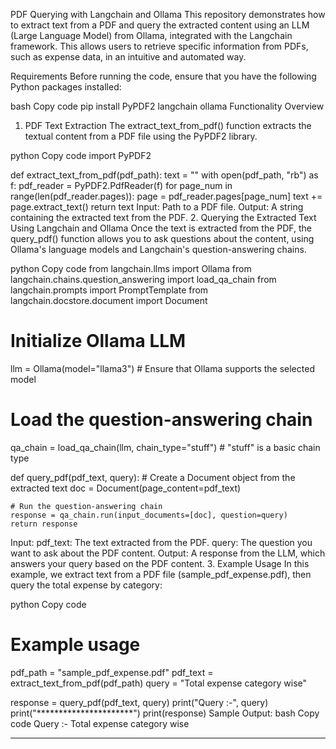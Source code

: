 PDF Querying with Langchain and Ollama
This repository demonstrates how to extract text from a PDF and query the extracted content using an LLM (Large Language Model) from Ollama, integrated with the Langchain framework. This allows users to retrieve specific information from PDFs, such as expense data, in an intuitive and automated way.

Requirements
Before running the code, ensure that you have the following Python packages installed:

bash
Copy code
pip install PyPDF2 langchain ollama
Functionality Overview
1. PDF Text Extraction
The extract_text_from_pdf() function extracts the textual content from a PDF file using the PyPDF2 library.

python
Copy code
import PyPDF2

def extract_text_from_pdf(pdf_path):
    text = ""
    with open(pdf_path, "rb") as f:
        pdf_reader = PyPDF2.PdfReader(f)
        for page_num in range(len(pdf_reader.pages)):
            page = pdf_reader.pages[page_num]
            text += page.extract_text()
    return text
Input: Path to a PDF file.
Output: A string containing the extracted text from the PDF.
2. Querying the Extracted Text Using Langchain and Ollama
Once the text is extracted from the PDF, the query_pdf() function allows you to ask questions about the content, using Ollama's language models and Langchain's question-answering chains.

python
Copy code
from langchain.llms import Ollama
from langchain.chains.question_answering import load_qa_chain
from langchain.prompts import PromptTemplate
from langchain.docstore.document import Document

# Initialize Ollama LLM
llm = Ollama(model="llama3")  # Ensure that Ollama supports the selected model

# Load the question-answering chain
qa_chain = load_qa_chain(llm, chain_type="stuff")  # "stuff" is a basic chain type

def query_pdf(pdf_text, query):
    # Create a Document object from the extracted text
    doc = Document(page_content=pdf_text)
    
    # Run the question-answering chain
    response = qa_chain.run(input_documents=[doc], question=query)
    return response
Input:
pdf_text: The text extracted from the PDF.
query: The question you want to ask about the PDF content.
Output: A response from the LLM, which answers your query based on the PDF content.
3. Example Usage
In this example, we extract text from a PDF file (sample_pdf_expense.pdf), then query the total expense by category:

python
Copy code
# Example usage
pdf_path = "sample_pdf_expense.pdf"
pdf_text = extract_text_from_pdf(pdf_path)
query = "Total expense category wise"

response = query_pdf(pdf_text, query)
print("Query :-", query)
print("**********************")
print(response)
Sample Output:
bash
Copy code
Query :- Total expense category wise
**********************

